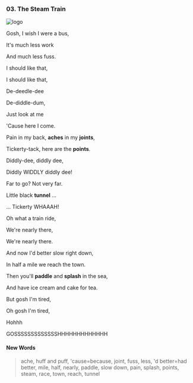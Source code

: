 ### 03. The Steam Train

![logo](./03.The-Steam-Train.jpg)

Gosh, I wish I were a bus,

It's much less work

And much less fuss.

I should like that,

I should like that,

De-deedle-dee

De-diddle-dum,

Just look at me

'Cause here I come.

Pain in my back, **aches** in my **joints**,

Tickerty-tack, here are the **points**.

Diddly-dee, diddly dee,

Diddly WIDDLY diddly dee!

Far to go? Not very far.

Little black **tunnel** ...

... Tickerty WHAAAH!

Oh what a train ride,

We're nearly there,

We're nearly there.

And now I'd better slow right down,

In half a mile we reach the town.

Then you'll **paddle** and **splash** in the sea,

And have ice cream and cake for tea.

But gosh I'm tired,

Oh gosh I'm tired,

Hohhh

GOSSSSSSSSSSSSSHHHHHHHHHHHHH

#### New Words

> ache, huff and puff, 'cause=because, joint, fuss, less, 'd better=had better, mile, half, nearly, paddle, slow down, pain, splash, points, steam, race, town, reach, tunnel
